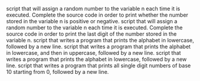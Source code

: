 script that will assign a random number to the variable n each time it is executed. Complete the source code in order to print whether the number stored in the variable n is positive or negative.
script that will assign a random number to the variable n each time it is executed. Complete the source code in order to print the last digit of the number stored in the variable n.
script that writes a program that prints the alphabet in lowercase, followed by a new line.
script that writes a program that prints the alphabet in lowercase, and then in uppercase, followed by a new line.
script that writes a program that prints the alphabet in lowercase, followed by a new line.
script that writes a program that prints all single digit numbers of base 10 starting from 0, followed by a new line.
